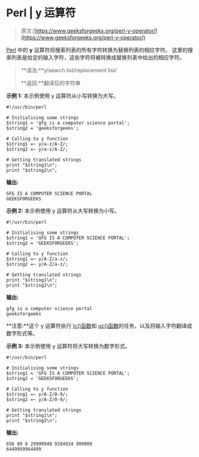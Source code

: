 # Perl | y 运算符

> 原文:[https://www.geeksforgeeks.org/perl-y-operator/](https://www.geeksforgeeks.org/perl-y-operator/)

[Perl](https://www.geeksforgeeks.org/introduction-to-perl/) 中的 **y** 运算符将搜索列表的所有字符转换为替换列表的相应字符。
这里的搜索列表是给定的输入字符，这些字符将被转换成替换列表中给出的相应字符。

> **语法:**y/search list/replacement list/
> 
> **返回:**翻译后的字符串

**示例 1:** 本示例使用 y 运算符从小写转换为大写。

```
#!/usr/bin/perl

# Initialising some strings
$string1 = 'gfg is a computer science portal';
$string2 = 'geeksforgeeks';

# Calling to y function
$string1 =~ y/a-z/A-Z/;
$string2 =~ y/a-z/A-Z/;

# Getting translated strings
print "$string1\n";
print "$string2\n";
```

 **输出:**

```
GFG IS A COMPUTER SCIENCE PORTAL
GEEKSFORGEEKS

```

**示例 2:** 本示例使用 y 运算符从大写转换为小写。

```
#!/usr/bin/perl

# Initialising some strings
$string1 = 'GFG IS A COMPUTER SCIENCE PORTAL';
$string2 = 'GEEKSFORGEEKS';

# Calling to y function
$string1 =~ y/A-Z/a-z/;
$string2 =~ y/A-Z/a-z/;

# Getting translated strings
print "$string1\n";
print "$string2\n";
```

**输出:**

```
gfg is a computer science portal
geeksforgeeks
```

**注意:**这个 y 运算符执行 [lc()函数](https://www.geeksforgeeks.org/perl-lc-function-for-lower-case-conversion/)和 [uc()函数](https://www.geeksforgeeks.org/perl-uc-function/)的任务，以及将输入字符翻译成数字形式等。

**示例 3:** 本示例使用 y 运算符将大写转换为数字形式。

```
#!/usr/bin/perl

# Initialising some strings
$string1 = 'GFG IS A COMPUTER SCIENCE PORTAL';
$string2 = 'GEEKSFORGEEKS';

# Calling to y function
$string1 =~ y/A-Z/0-9/;
$string2 =~ y/A-Z/0-9/;

# Getting translated strings
print "$string1\n";
print "$string2\n";
```

**输出:**

```
656 89 0 29999949 9284924 999909
6449959964499

```